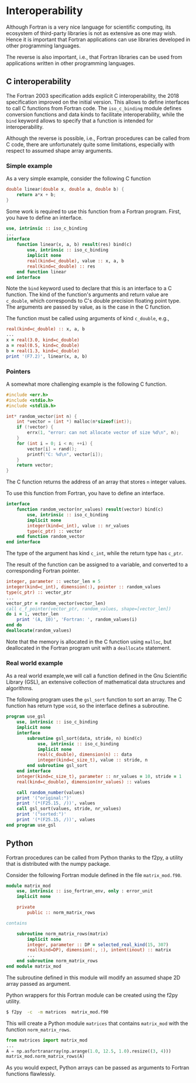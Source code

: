 # Interoperability

Although Fortran is a very nice language for scientific computing, its ecosystem
of third-party libraries is not as extensive as one may wish.  Hence it is
important that Fortran applications can use libraries developed in other
programming languages.

The reverse is also important, i.e., that Fortran libraries can be used from
applications written in other programming languages.


## C interoperability

The Fortran 2003 specification adds explicit C interoperability, the 2018
specification improved on the initial version.  This allows to define interfaces
to call C functions from Fortran code.  The `iso_c_binding` module defines
conversion functions and data kinds to facilitate interoperability, while the
`bind` keyword allows to specify that a function is intended for interoperability.

Although the reverse is possible, i.e., Fortran procedures can be called from
C code, there are unfortunately quite some limitations, especially with respect
to assumed shape array arguments.


### Simple example

As a very simple example, consider the following C function

~~~~C
double linear(double x, double a, double b) {
    return a*x + b;
}
~~~~

Some work is required to use this function from a Fortran program.  First, you
have to define an interface.

~~~~fortran
use, intrinsic :: iso_c_binding
...
interface
    function linear(x, a, b) result(res) bind(c)
        use, intrinsic :: iso_c_binding
        implicit none
        real(kind=c_double), value :: x, a, b
        real(kind=c_double) :: res
    end function linear
end interface
~~~~

Note the `bind` keyword used to declare that this is an interface to a C function.
The kind of the function's arguments and return value are `c_double`, which
corresponds to C's double precision floating point type.  The arguments are passed
by value, as is the case in the C function.

The function must be called using arguments of kind `c_double`, e.g.,

~~~~fortran
real(kind=c_double) :: x, a, b
...
x = real(3.0, kind=c_double)
a = real(0.5, kind=c_double)
b = real(1.3, kind=c_double)
print '(F7.2)', linear(x, a, b)
~~~~


### Pointers

A somewhat more challenging example is the following C function.

~~~~c
#include <err.h>
#include <stdio.h>
#include <stdlib.h>

int* random_vector(int n) {
    int *vector = (int *) malloc(n*sizeof(int));
    if (!vector) {
        errx(1, "error: can not allocate vector of size %d\n", n);
    }
    for (int i = 0; i < n; ++i) {
        vector[i] = rand();
        printf("C: %d\n", vector[i]);
    }
    return vector;
}
~~~~

The C function returns the address of an array that stores `n` integer values.

To use this function from Fortran, you have to define an interface.

~~~~fortran
interface
    function random_vector(nr_values) result(vector) bind(c)
        use, intrinsic :: iso_c_binding
        implicit none
        integer(kind=c_int), value :: nr_values
        type(c_ptr) :: vector
    end function random_vector
end interface
~~~~

The type of the argument has kind `c_int`, while the return type has `c_ptr`.

The result of the function can be assigned to a variable, and converted to a
corresponding Fortran pointer.

~~~~fortran
integer, parameter :: vector_len = 5
integer(kind=c_int), dimension(:), pointer :: random_values
type(c_ptr) :: vector_ptr
...
vector_ptr = random_vector(vector_len)
call c_f_pointer(vector_ptr, random_values, shape=[vector_len])
do i = 1, vector_len
    print '(A, I0)', 'Fortran: ', random_values(i)
end do
deallocate(random_values)
~~~~

Note that the memory is allocated in the C function using `malloc`, but
deallocated in the Fortran program unit with a `deallocate` statement.


### Real world example

As a real world example,we will call a function defined in the Gnu Scientific
Library (GSL), an extensive collection of mathematical data structures and
algorithms.

The following program uses the `gsl_sort` function to sort an array.  The
C function has return type `void`, so the interface defines a subroutine.

~~~~fortran
program use_gsl
    use, intrinsic :: iso_c_binding
    implicit none
    interface
        subroutine gsl_sort(data, stride, n) bind(c)
            use, intrinsic :: iso_c_binding
            implicit none
            real(c_double), dimension(n) :: data
            integer(kind=c_size_t), value :: stride, n
        end subroutine gsl_sort
    end interface
    integer(kind=c_size_t), parameter :: nr_values = 10, stride = 1
    real(kind=c_double), dimension(nr_values) :: values

    call random_number(values)
    print '("original:")'
    print '(*(F25.15, /))', values
    call gsl_sort(values, stride, nr_values)
    print '("sorted:")'
    print '(*(F25.15, /))', values
end program use_gsl
~~~~


## Python

Fortran procedures can be called from Python thanks to the f2py, a utility
that is distributed with the numpy package.

Consider the following Fortran module defined in the file `matrix_mod.f90`.

~~~~fortran
module matrix_mod
    use, intrinsic :: iso_fortran_env, only : error_unit
    implicit none

    private
        public :: norm_matrix_rows

contains

    subroutine norm_matrix_rows(matrix)
        implicit none
        integer, parameter :: DP = selected_real_kind(15, 307)
        real(kind=DP), dimension(:, :), intent(inout) :: matrix
        ...
    end subroutine norm_matrix_rows
end module matrix_mod
~~~~

The subroutine defined in this module will modify an assumed shape 2D array
passed as argument.

Python wrappers for this Fortran module can be created using the f2py
utility.

~~~~bash
$ f2py  -c  -m matrices  matrix_mod.f90
~~~~

This will create a Python module `matrices` that contains `matrix_mod`
with the function `norm_matrix_rows`.

~~~~python
from matrices import matrix_mod
...
A = np.asfortranarray(np.arange(1.0, 12.5, 1.0).resize((3, 4)))
matrix_mod.norm_matrix_rows(A)
~~~~

As you would expect, Python arrays can be passed as arguments to Fortran
functions flawlessly.
